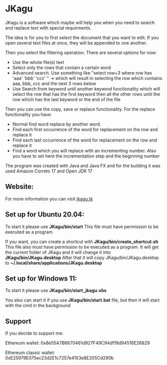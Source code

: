 # JKagu

JKagu is a software which maybe will help you when you need to search and replace text with special requirments.

 <p>The idea is for you to first select the document that you want to edit. If you open several text files at once, they will be appended to one another.</p>

<p>Then you select the filtering operation. There are several options for now:</p>
<ul>
  <li>Use the whole file(s) text</li>
  <li>Select only the rows that contain a certain word</li>
  <li>Advanced search. Use something like "select row+3 where row has 'aaa' 'bbb' 'ccc' " -> which will result in selecting the row which contains aaa, bbb, ccc and the next 3 rows below</li>
  <li>Use Search from keyword until another keyword functionality which will select the row that has the first keyword then all the other rows until the row which has the last keyword or the end of the file</li>
</ul>

<p>Then you can use the copy, save or replace functionality. For the replace functionality you have:</p>
<ul>
  <li>Normal find word replace by another word.</li>
  <li>Find each first occurrence of the word for replacement on the row and replace it</li>
  <li>Find each last occurrence of the word for replacement on the row and replace it</li>
  <li>Find a word which you will replace with an incrementing number. Also you have to set here the incrementation step and the beginning number</li>
</ul>
The program was created with Java and Java FX and for the building it was used Amazon Correto 17 and Open JDK 17

<h2>
 Website:
</h2>
<p>
 For more information you can visit <a href="http://www.jkagu.tk/#/home">jkagu.tk</a> 
</p>
 
<h2>Set up for Ubuntu 20.04:</h2>
<p>
 To start it please use <b>JKagu/bin/start</b>
This file must have permission to be executed as a program

 If you want, you can create a shortcut with <b>JKagu/bin/create_shortcut.sh</b>
This file also must have permission to be executed as a program.
 It will get the current folder of JKagu and it will change it into <b>JKagu/bin/JKagu.desktop</b>
 After that it will copy JKagu/bin/JKagu.desktop to <b>~/.local/share/applications/JKagu.desktop</b>
</p>

<h2>Set up for Windows 11:</h2>
<p>
 To start it please use <b>JKagu/bin/start_jkagu.vbs</b>

 You also can start it if you use <b>JKagu/bin/start.bat</b> file, but then it will start with the cmd in
the background
</p>

<h2>Support</h2>
<p>If you decide to support me:</p>
<p>
Ethereum wallet: 0x8e55A7B6670461d927F49C94df19d94516E26829
</p> 
<p>
Ethereum classic wallet: 0xE25979E075ec23d2E1c7257e4153e8E205Cd290b
</p>
